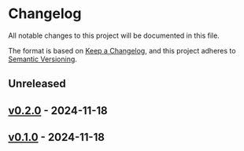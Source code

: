 # Changelog

All notable changes to this project will be documented in this file.

The format is based on [Keep a Changelog](https://keepachangelog.com/en/1.0.0/),
and this project adheres to [Semantic Versioning](https://semver.org/spec/v2.0.0.html).

## Unreleased

## [v0.2.0](https://github.com/jesstruck/glitter/releases/tag/v0.2.0) - 2024-11-18

## [v0.1.0](https://github.com/stefanlogue/meteor/releases/tag/v0.1.0) - 2024-11-18
